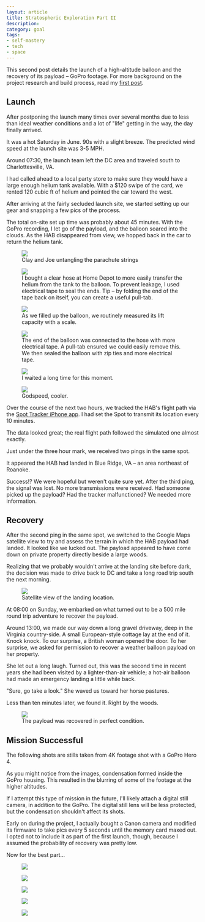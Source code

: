 ```yaml
---
layout: article
title: Stratospheric Exploration Part II
description:
category: goal
tags: 
- self-mastery
- tech
- space
---
```


<p>This second post details the launch of a high-altitude balloon and the recovery of its payload – GoPro footage. For more background on the project research and build process, read my <a href="{% post_url goal/2016-06-23-hab-part-1 %}">first post</a>.</p>  

<h2>Launch</h2>

<p>After postponing the launch many times over several months due to less than ideal weather conditions and a lot of "life" getting in the way, the day finally arrived.</p>

<p>It was a hot Saturday in June. 90s with a slight breeze. The predicted wind speed at the launch site was 3-5 MPH.</p>

<p>Around 07:30, the launch team left the DC area and traveled south to Charlottesville, VA.</p>

<p>I had called ahead to a local party store to make sure they would have a large enough helium tank available. With a $120 swipe of the card, we rented 120 cubic ft of helium and pointed the car toward the west.</p>

<p>After arriving at the fairly secluded launch site, we started setting up our gear and snapping a few pics of the process.</p>

<p>The total on-site set up time was probably about 45 minutes. With the GoPro recording, I let go of the payload, and the balloon soared into the clouds. As the HAB disappeared from view, we hopped back in the car to return the helium tank.</p>

<figure>
	<img src="https://s3.amazonaws.com/rtmup.com/blog_images/hab/parachute.jpg">
	<figcaption>Clay and Joe untangling the parachute strings</figcaption>
</figure>

<figure>
	<img src="https://s3.amazonaws.com/rtmup.com/blog_images/hab/helium.jpg">
	<figcaption>I bought a clear hose at Home Depot to more easily transfer the helium from the tank to the balloon. To prevent leakage, I used electrical tape to seal the ends. Tip – by folding the end of the tape back on itself, you can create a useful pull-tab.</figcaption>
</figure>

<figure>
	<img src="https://s3.amazonaws.com/rtmup.com/blog_images/hab/filling_up.jpg">
	<figcaption>As we filled up the balloon, we routinely measured its lift capacity with a scale.</figcaption>
</figure>

<figure>
	<img src="https://s3.amazonaws.com/rtmup.com/blog_images/hab/filling_up_2.jpg">
	<figcaption>The end of the balloon was connected to the hose with more electrical tape. A pull-tab ensured we could easily remove this. We then sealed the balloon with zip ties and more electrical tape.</figcaption>
</figure>

<figure>
	<img src="https://s3.amazonaws.com/rtmup.com/blog_images/hab/launch.jpg">
	<figcaption>I waited a long time for this moment.</figcaption>
</figure>

<figure>
	<img src="https://s3.amazonaws.com/rtmup.com/blog_images/hab/launch_2.jpg">
	<figcaption>Godspeed, cooler.</figcaption>
</figure>

<p>Over the course of the next two hours, we tracked the HAB's flight path via the <a href="https://itunes.apple.com/us/app/the-spot-app/id787229677?mt=8">Spot Tracker iPhone app</a>. I had set the Spot to transmit its location every 10 minutes.</p>

<p>The data looked great; the real flight path followed the simulated one almost exactly.</p>

<p>Just under the three hour mark, we received two pings in the same spot.</p>

<p>It appeared the HAB had landed in Blue Ridge, VA – an area northeast of Roanoke.</p>

<p>Success!? We were hopeful but weren't quite sure yet. After the third ping, the signal was lost. No more transmissions were received. Had someone picked up the payload? Had the tracker malfunctioned? We needed more information.</p>

<h2>Recovery</h2>

<p>After the second ping in the same spot, we switched to the Google Maps satellite view to try and assess the terrain in which the HAB payload had landed. It looked like we lucked out. The payload appeared to have come down on private property directly beside a large woods.</p>

<p>Realizing that we probably wouldn't arrive at the landing site before dark, the decision was made to drive back to DC and take a long road trip south the next morning.</p>

<figure>
	<img src="https://s3.amazonaws.com/rtmup.com/blog_images/hab/landing_site.jpg">
	<figcaption>Satellite view of the landing location.</figcaption>
</figure>

<p>At 08:00 on Sunday, we embarked on what turned out to be a 500 mile round trip adventure to recover the payload.</p>

<p>Around 13:00, we made our way down a long gravel driveway, deep in the Virginia country-side. A small European-style cottage lay at the end of it. Knock knock. To our surprise, a British woman opened the door. To her surprise, we asked for permission to recover a weather balloon payload on her property.</p>
<p>She let out a long laugh. Turned out, this was the second time in recent years she had been visited by a lighter-than-air vehicle; a hot-air balloon had made an emergency landing a little while back.</p>

<p>"Sure, go take a look." She waved us toward her horse pastures.</p>

<p>Less than ten minutes later, we found it. Right by the woods.</p>

<figure>
	<img src="https://s3.amazonaws.com/rtmup.com/blog_images/hab/landing.jpg">
	<figcaption>The payload was recovered in perfect condition.</figcaption>
</figure>

<h2>Mission Successful</h2>

<p>The following shots are stills taken from 4K footage shot with a GoPro Hero 4.<p>
<p>As you might notice from the images, condensation formed inside the GoPro housing. This resulted in the blurring of some of the footage at the higher altitudes.</p>
<p>If I attempt this type of mission in the future, I'll likely attach a digital still camera, in addition to the GoPro. The digital still lens will be less protected, but the condensation shouldn't affect its shots.</p>
<p>Early on during the project, I actually bought a Canon camera and modified its firmware to take pics every 5 seconds until the memory card maxed out. I opted not to include it as part of the first launch, though, because I assumed the probability of recovery was pretty low.</p>
<p>Now for the best part...</p>

<figure>
	<img src="https://s3.amazonaws.com/rtmup.com/blog_images/hab/stratosphere_1.jpg">
</figure>

<figure>
	<img src="https://s3.amazonaws.com/rtmup.com/blog_images/hab/stratosphere_2.jpg">
</figure>

<figure>
	<img src="https://s3.amazonaws.com/rtmup.com/blog_images/hab/stratosphere_3.jpg">
</figure>

<figure>
	<img src="https://s3.amazonaws.com/rtmup.com/blog_images/hab/stratosphere_4.jpg">
</figure>

<figure>
	<img src="https://s3.amazonaws.com/rtmup.com/blog_images/hab/stratosphere_5.jpg">
</figure>
